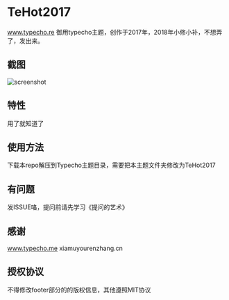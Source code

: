 # TeHot2017

www.typecho.re 御用typecho主题，创作于2017年，2018年小修小补，不想弄了，发出来。



## 截图

![screenshot](https://github.com/benzBrake/TeHot2017/raw/master/screenshot.png)

## 特性

用了就知道了

## 使用方法

下载本repo解压到Typecho主题目录，需要把本主题文件夹修改为TeHot2017

## 有问题

发ISSUE咯，提问前请先学习《提问的艺术》
## 感谢
www.typecho.me
xiamuyourenzhang.cn

## 授权协议

不得修改footer部分的的版权信息，其他遵照MIT协议

